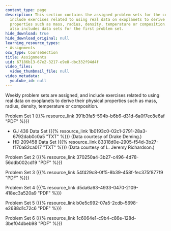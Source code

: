 ```yaml
---
content_type: page
description: This section contains the assigned problem sets for the course, which
  include exercises related to using real data on exoplanets to derive their physical
  properties such as mass, radius, density, temperature or composition. This section
  also includes data sets for the first problem set.
hide_download: true
hide_download_original: null
learning_resource_types:
- Assignments
ocw_type: CourseSection
title: Assignments
uid: 67186b13-67e2-3217-e9e8-dbc332f94d4f
video_files:
  video_thumbnail_file: null
video_metadata:
  youtube_id: null
---
```


Weekly problem sets are assigned, and include exercises related to using real data on exoplanets to derive their physical properties such as mass, radius, density, temperature or composition.

Problem Set 1 ({{% resource_link 391b3fa5-594b-b6b6-d31d-6a0f7ec8e6af "PDF" %}})

*   GJ 436 Data Set ({{% resource_link 1b0193c0-02c1-2791-28a3-6792dab0c0a5 "TXT" %}}) (Data courtesy of Drake Deming.)
*   HD 209458 Data Set ({{% resource_link 83318d0e-2905-f54d-3b27-f170a82ca017 "TXT" %}}) (Data courtesy of L. Jeremy Richardson.)

Problem Set 2 ({{% resource_link 370250a4-3b27-c496-4d78-56ddb002cd19 "PDF" %}})

Problem Set 3 ({{% resource_link 54f429c8-0ff5-8b39-458f-fec375f877f9 "PDF" %}})

Problem Set 4 ({{% resource_link d5da6a63-4933-0470-2109-418ec3a520a9 "PDF" %}})

Problem Set 5 ({{% resource_link b0e5c992-07a5-2cdb-5698-e2688d1c72c6 "PDF" %}})

Problem Set 6 ({{% resource_link 1c6064e1-c9b4-c86e-128d-3bef04dbeb98 "PDF" %}})